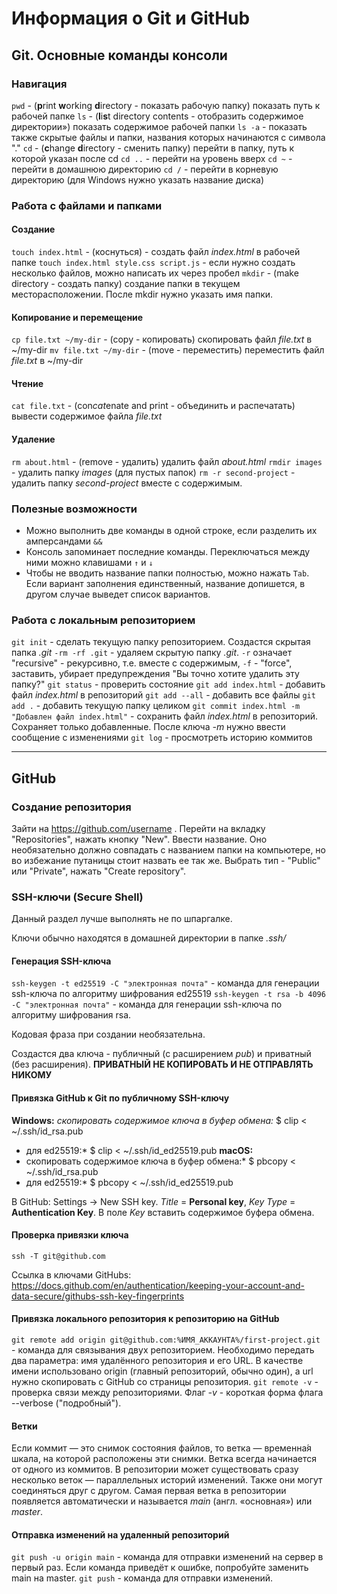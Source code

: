# Информация о Git и GitHub

## Git. Основные команды консоли

### Навигация

`pwd` - (**p**rint **w**orking **d**irectory - показать рабочую папку) показать путь к рабочей папке
`ls` - (**l**i**s**t directory contents - отобразить содержимое директории») показать содержимое рабочей папки
`ls -a` - показать также скрытые файлы и папки, названия которых начинаются с символа "."
`cd` - (**c**hange **d**irectory - сменить папку) перейти в папку, путь к которой указан после cd
`cd ..` - перейти на уровень вверх
`cd ~` - перейти в домашнюю директорию
`cd /` - перейти в корневую директорию (для Windows нужно указать название диска)

### Работа с файлами и папками

#### Создание

`touch index.html` - (коснуться) - создать файл *index.html* в рабочей папке
`touch index.html style.css script.js` - если нужно создать несколько файлов, можно написать их через пробел
`mkdir` - (make directory - создать папку) создание папки в текущем месторасположении. После mkdir нужно указать имя папки. 

#### Копирование и перемещение

`cp file.txt ~/my-dir` - (copy - копировать) скопировать файл *file.txt* в ~/my-dir
`mv file.txt ~/my-dir` - (move - переместить) переместить файл *file.txt* в ~/my-dir

#### Чтение

`cat file.txt` - (con*cat*enate and print - объединить и распечатать) вывести содержимое файла *file.txt*

#### Удаление

`rm about.html` - (remove - удалить) удалить файл *about.html*
`rmdir images` - удалить папку *images* (для пустых папок) 
`rm -r second-project` - удалить папку *second-project* вместе с содержимым.

### Полезные возможности

- Можно выполнить две команды в одной строке, если разделить их амперсандами `&&`
- Консоль запоминает последние команды. Переключаться между ними можно клавишами `↑` и `↓`
- Чтобы не вводить название папки полностью, можно нажать `Tab`. Если вариант заполнения единственный, название допишется, в другом случае выведет список вариантов.

### Работа с локальным репозиторием

`git init` - сделать текущую папку репозиторием. Создастся скрытая папка *.git*
`-rm -rf .git` - удаляем скрытую папку *.git*. `-r` означает "recursive" - рекурсивно, т.е. вместе с содержимым, `-f` - "force", заставить, убирает предупреждения "Вы точно хотите удалить эту папку?"
`git status` - проверить состояние
`git add index.html` - добавить файл *index.html* в репозиторий
`git add --all` - добавить все файлы
`git add .` - добавить текущую папку целиком
`git commit index.html -m "Добавлен файл index.html"` - сохранить файл *index.html* в репозиторий. Сохраняет только добавленные. После ключа *-m* нужно ввести сообщение c изменениями
`git log` - просмотреть историю коммитов

---

## GitHub

### Создание репозитория

Зайти на https://github.com/username . Перейти на вкладку "Repositories", нажать кнопку "New". Ввести название. Оно необязательно должно совпадать с названием папки на компьютере, но во избежание путаницы стоит назвать ее так же. Выбрать тип - "Public" или "Private", нажать "Create repository".

### SSH-ключи (Secure Shell)

Данный раздел лучше выполнять не по шпаргалке. 

Ключи обычно находятся в домашней директории в папке *.ssh/*

#### Генерация SSH-ключа

`ssh-keygen -t ed25519 -C "электронная почта"` - команда для генерации ssh-ключа по алгоритму шифрования ed25519
`ssh-keygen -t rsa -b 4096 -C "электронная почта"` - команда для генерации ssh-ключа по алгоритму шифрования rsa.

Кодовая фраза при создании необязательна.

Создастся два ключа - публичный (с расширением *pub*) и приватный (без расширения). **ПРИВАТНЫЙ НЕ КОПИРОВАТЬ И НЕ ОТПРАВЛЯТЬ НИКОМУ**

#### Привязка GitHub к Git по публичному SSH-ключу
 
 **Windows:**
 *скопировать содержимое ключа в буфер обмена:*
$ clip < ~/.ssh/id_rsa.pub
* для ed25519:*
$ clip < ~/.ssh/id_ed25519.pub 
**macOS:**
* скопировать содержимое ключа в буфер обмена:*
$ pbcopy < ~/.ssh/id_rsa.pub
* для ed25519:*
$ pbcopy < ~/.ssh/id_ed25519.pub

В GitHub: Settings -> New SSH key. *Title* = **Personal key**, *Key Type* = **Authentication Key**. В поле *Key* вставить содержимое буфера обмена.

#### Проверка привязки ключа

`ssh -T git@github.com `

Ссылка в ключами GitHubs: https://docs.github.com/en/authentication/keeping-your-account-and-data-secure/githubs-ssh-key-fingerprints

#### Привязка локального репозитория к репозиторию на GitHub

`git remote add origin git@github.com:%ИМЯ_АККАУНТА%/first-project.git` - команда для связывания двух репозиторием. Необходимо передать два параметра: имя удалённого репозитория и его URL. В качестве имени использовано origin (главный репозиторий, обычно один), а url нужно скопировать с GitHub со страницы репозитория.
`git remote -v` - проверка связи между репозиториями. Флаг *-v*  - короткая форма флага --verbose ("подробный").

#### Ветки

Если коммит — это снимок состояния файлов, то ветка — временна́я шкала, на которой расположены эти снимки. Ветка всегда начинается от одного из коммитов.
В репозитории может существовать сразу несколько веток — параллельных историй изменений. Также они могут соединяться друг с другом.
Самая первая ветка в репозитории появляется автоматически и называется *main* (англ. «основная») или *master*. 

#### Отправка изменений на удаленный репозиторий

`git push -u origin main` - команда для отправки изменений на сервер в первый раз. Если команда приведёт к ошибке, попробуйте заменить main на master.
`git push` - команда для отправки изменений.

